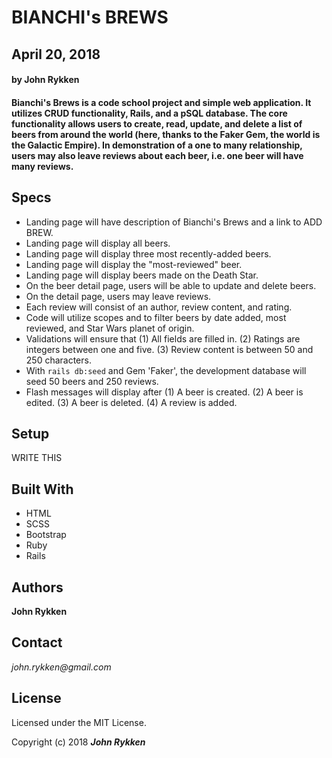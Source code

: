 # **BIANCHI's BREWS**

## April 20, 2018

####  by John Rykken

#### Bianchi's Brews is a code school project and simple web application. It utilizes CRUD functionality, Rails, and a pSQL database. The core functionality allows users to create, read, update, and delete a list of beers from around the world (here, thanks to the Faker Gem, the world is the Galactic Empire). In demonstration of a one to many relationship, users may also leave reviews about each beer, i.e. one beer will have many reviews.      

## Specs

* Landing page will have description of Bianchi's Brews and a link to ADD BREW.
* Landing page will display all beers.
* Landing page will display three most recently-added beers.
* Landing page will display the "most-reviewed" beer.
* Landing page will display beers made on the Death Star.
* On the beer detail page, users will be able to update and delete beers.
* On the detail page, users may leave reviews.
* Each review will consist of an author, review content, and rating.
* Code will utilize scopes and to filter beers by date added, most reviewed, and Star Wars planet of origin.
* Validations will ensure that (1) All fields are filled in. (2) Ratings are integers between one and five. (3) Review content is between 50 and 250 characters.
* With `rails db:seed` and Gem 'Faker', the development database will seed 50 beers and 250 reviews.
* Flash messages will display after (1) A beer is created. (2) A beer is edited. (3) A beer is deleted. (4) A review is added.

## Setup

WRITE THIS

## Built With

* HTML
* SCSS
* Bootstrap
* Ruby
* Rails

## Authors

**John Rykken**

## Contact

_john.rykken@gmail.com_

## License

Licensed under the MIT License.

  <!-- ## Acknowledgments -->

Copyright (c) 2018 **_John Rykken_**

